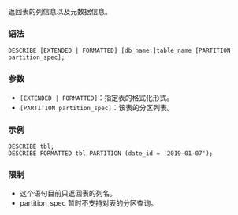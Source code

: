 返回表的列信息以及元数据信息。
### 语法
```
DESCRIBE [EXTENDED | FORMATTED] [db_name.]table_name [PARTITION partition_spec];
```
### 参数
- `[EXTENDED | FORMATTED]`：指定表的格式化形式。
- `[PARTITION partition_spec]`：该表的分区列表。

### 示例
```
DESCRIBE tbl;
DESCRIBE FORMATTED tbl PARTITION (date_id = '2019-01-07');
```

### 限制
- 这个语句目前只返回表的列名。
- partition_spec 暂时不支持对表的分区查询。